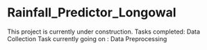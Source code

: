 # Rainfall_Predictor_Longowal

This project is currently under construction. 
Tasks completed: Data Collection 
Task currently going on : Data Preprocessing

